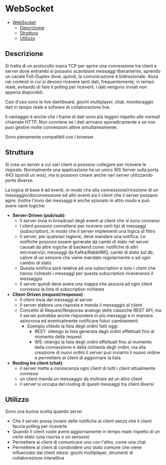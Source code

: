 # WebSocket

- [WebSocket](#websocket)
  - [Descrizione](#descrizione)
  - [Struttura](#struttura)
  - [Utilizzo](#utilizzo)

## Descrizione

Si tratta di un protocollo sopra TCP per aprire una connessione tra client e server dove entrambi si possono scambiare messaggi liberamente, aprendo un canale Full-Duplex dove, quindi, la comunicazione è bidirezionale.
Aiuta nei contesti in cui si devono ricevere tanti dati, frequentemente, in tempo reale, evitando di fare il polling per riceverli; i dati vengono inviati non appena disponibili.

Casi d'uso sono le live dashboard, giochi multiplayer, chat, monitoraggio dati in tempo reale e sofware di collaborazione live.

Il vantaggio è anche che i frame di dati sono più leggeri rispetto alle normali chiamate HTTP. Non conviene se i dati arrivano sporadicamente e se non puoi gestire molte connessioni attive simultaneamente.

Sono pienamente compatibili con i browser.

## Struttura

Si crea un server a cui vari client si possono collegare per ricevere le risposte. Normalmente una applicazione ha un unico WS Server sulla porta 443 (quindi un wss), ma is possono creare anche vari server utilizzando porte diverse.

La logica di base è ad eventi, in modo che alla connessione/ricezione di un messaggio/disconnessione ed altri eventi sia il client che il server possano agire. Inoltre l'invio dei messaggi è anche azionato in altro modo e può avere varie logiche:

- **Server-Driven (pub/sub)**:
  - Il server invia in broadcast degli eventi ai client che si sono connessi
  - I client possono connettersi per ricevere certi tipi di messaggi (subscription), in modo che il server implementi una logica di filtro
  - Il server, per qualsiasi ragione, deve mandare una notifica. Le notifiche possono essere generate da cambi di stato nel server causati da altre logiche di backend come: notifiche di altri microservizi, messaggi da Kafka/RabbitMQ, cambi di stato sul db, valore di un sensore che viene mandato regolarmente o ad ogni cambio di stato
  - Questa notifica sarà relativa ad una subscription e solo i client che hanno richiesto i messaggi per questa subscription riceveranno il messaggio
  - Il server quindi deve avere una mappa che associa ad ogni client connesso la lista di subscription richieste
- **Client-Driven (request/response)** :
  - Il client invia dei messaggi al server
  - Il server elabora una risposta e manda il messaggio al client
  - Concetto di Request/Response analogo delle classiche REST API, ma il server potrebbe anche rispondere in più messaggi e in maniera asincrona ed eventualmente notificare futuri cambiamenti
    - Esempio chiedo la lista degli ordini fatti oggi:
      - REST: ottengo la lista generata dagli ordini effettuati fino al momento della request
      - WS: ottengo la lista degli ordini effettuati fino al momento della connessione e della richiesta degli ordini, ma alla creazione di nuovi ordini il server può inviarmi il nuovo ordine e permettere al client di aggiornare la lista
- **Routing tra client (chat)**:
  - il server mette a conoscenza ogni client di tutti i client attualmente connessi
  - un client manda un messaggio da inoltrare ad un altro client
  - il server si occupa del routing di questi messaggi tra client diversi

## Utilizzo

Sono una buona scelta quando serve:

- Che il server possa inviare delle notifiche ai client senza che il client faccia polling per riceverle
- Quando il client vuole avere aggiornamente in tempo reale rispetto di un certo stato (una risorsa o un sensore)
- Permettere ai client di comunicare uno con l'altro, come una chat
- Permettere ai client di condividere uno stato comune che viene influenzato dai client stessi: giochi multiplayer, strumenti di collaborazione interattiva
